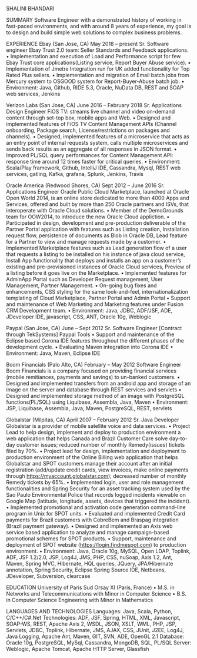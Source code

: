 SHALINI BHANDARI

SUMMARY
Software Engineer with a demonstrated history of working in fast-paced environments, and with around 8 years of experience, my goal is to design and build simple web solutions to complex business problems.

EXPERIENCE
Ebay (San Jose, CA) May 2018 – present Sr. Software engineer
Ebay Trust 2.0 team: Seller Standards and Feedback applications.  
• Implementation and execution of Load and Performance script for few Ebay Trust core applications(Listing service, Report Buyer Abuse service).
• Implementation of Jmetre Integration run for UK added functionality for Top Rated Plus sellers.
• Implementation and migration of Email batch jobs from Mercury system to OSGOOD system for Report-Buyer-Abuse batch job.
• Environment: Java, Github, RIDE 5.3, Oracle, NuData DB, REST and SOAP web services, Jenkins

Verizon Labs (San Jose, CA) June 2016 – February 2018 Sr. Applications Design Engineer
FiOS TV: streams live channel and video on-demand content through set-top box, mobile apps and Web.
• Designed and implemented features of FiOS TV Content Management APIs (Channel onboarding, Package search, License/restrictions on packages and channels).
• Designed, implemented features of a microservice that acts as an entry point of internal requests system, calls multiple microservices and sends back results as an aggregate of all responses in JSON format.
• Improved PL/SQL query performances for Content Management API: response time around 12 times faster for critical queries.
• Environment: Scala/Play framework, Github, IntelliJ IDE, Cassandra, Mysql, REST web services, gatling, Kafka, grafana, Splunk, Jenkins, Travis

Oracle America (Redwood Shores, CA) Sept 2012 – June 2016 Sr. Applications Engineer
Oracle Public Cloud Marketplace, launched at Oracle Open World 2014, is an online store dedicated to more than 4000 Apps and Services, offered and built by more than 250 Oracle partners and ISVs, that interoperate with Oracle Cloud solutions.
• Member of the DemoGrounds team for OOW2014, to introduce the new Oracle Cloud appliction.
• Participated in design, development and pre-production deliverable of the Partner Portal application with features such as Listing creation, Installation request flow, persistence of documents as Blob in Oracle DB,
Lead feature for a Partner to view and manage requests made by a customer.
• Implemented Marketplace features such as Lead generation flow of a user that requests a listing to be
installed on his instance of java cloud service, Install App functionality that deploys and installs an app on a customer’s existing and pre-provisioned instances of Oracle Cloud services, Preview of a listing before it goes live on the Marketplace.
• Implemented features for AdminApp Portal such as Developer Request management, User Management, Partner Management.
• On-going bug fixes and enhancements, CSS styling for the same look-and-feel, internationalization templating of Cloud Marketplace, Partner Portal and Admin Portal
• Support and maintenance of Web Marketing and Marketing features under Fusion CRM Development team.
• Environment: Java, JDBC, ADF/JSF, ADE, JDeveloper IDE, javascript, CSS, ANT, Oracle 10g, Weblogic


Paypal (San Jose, CA) June – Sept 2012 Sr. Software Engineer [Contract through TekSystems]
Paypal Tools
• Support and maintenance of the Eclipse based Corona IDE features throughout the different phases of the development cycle.
• Evaluating Maven integration into Corona IDE
• Environment: Java, Maven, Eclipse IDE

Boom Financials (Palo Alto, CA) February – May 2012 Software Engineer
Boom Financials is a company focused on providing financial services (mobile remitiances, payments and savings) to un-banked customers.
• Designed and implemented transfers from an android app and storage of an image on the server and database through REST services and servlets
• Designed and implemented storage method of an image with PostgreSQL functions(PL/SQL) using Liquibase, Assembla, Java, Maven
• Environment: JSP, Liquibase, Assembla, Java, Maven, PostgreSQL, REST, servlets

Globalstar (Milpitas, CA) April 2007 – February 2012 Sr. Java Developer
Globalstar is a provider of mobile satellite voice and data services.
• Project Lead to help design, implement and deploy to production environment a web application that helps Canada and Brazil Customer Care solve day-to-day customer issues; reduced number of monthly Remedy(issues) tickets filed by 70%.
• Project lead for design, implementation and deployment to production environment of the Online Billing web application that helps Globalstar and SPOT customers manage their account after an initial registration (add/update credit cards, view invoices, make online payments through https://myaccount.globalstar.com); decreased number of monthly Remedy tickets by 65%.
• Implemented login, user and role management functionalities and Spring Security for an asset tracking system used by the Sao Paulo Environmental Police that records logged incidents viewable on Google Map (latitude, longitude, assets, devices that triggered the incident).
• Implemented promotional and activation code generation command-line program in Unix for SPOT units.
• Evaluated and implemented Credit Card payments for Brazil customers with CobreBem and Braspag
integration (Brazil payment gateway).
• Designed and implemented an Axis web service based application to analyze and manage campaign-based
promotional schemes for SPOT products.
• Support, maintenance and deployment of SPOT website (https://login.findmespot.com) to production
environment.
• Environment: Java, Oracle 10g, MySQL, Open LDAP, Toplink, ADF, JSF 1.2/2.0, JSP, Log4J, JMS, PHP, CSS,
nuSoap, Axis 1.2, Ant, Maven, Spring MVC, Hibernate, HQL queries, JQuery, JPA/Hibernate annotation, Spring Security, Eclipse Spring Source IDE, Netbeans, JDeveloper, Subversion, clearcase

EDUCATION
University of Paris Sud Orsay XI (Paris, France)
• M.S. in Networks and Telecommunications with Minor in Computer Science
• B.S. in Computer Science Engineering with Minor in Mathematics
    

LANGUAGES AND TECHNOLOGIES
Languages: Java, Scala, Python, C/C++/C#.Net
Technologies: ADF, JSF, Spring, HTML, XML, Javascript, SOAP-WS, REST, Apache Axis 2, WSDL, JSON, XSLT,
WML, PHP, JSP, Servlets, JDBC, Toplink, Hibernate, JMS, AJAX, CSS, JUnit, J2EE, Log4J, Java Logging, Apache
Ant, Maven, GIT, SVN, ADE, OpenGL 2.1
Database: Oracle 10g, PostgreSQL, MySql, Cassandra, MongoDB, SQL, PL/SQL Server: Weblogic, Apache Tomcat, Apache HTTP Server, Glassfish
